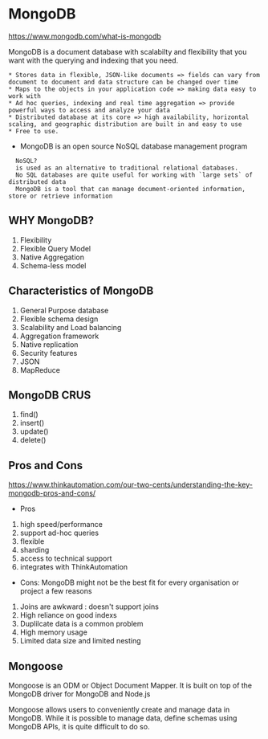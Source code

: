 # MongoDB
https://www.mongodb.com/what-is-mongodb

MongoDB is a document database with scalabilty and flexibility that you want with the querying and indexing that you need.
```
* Stores data in flexible, JSON-like documents => fields can vary from document to document and data structure can be changed over time
* Maps to the objects in your application code => making data easy to work with
* Ad hoc queries, indexing and real time aggregation => provide powerful ways to access and analyze your data
* Distributed database at its core => high availability, horizontal scaling, and geographic distribution are built in and easy to use
* Free to use.
```

* MongoDB is an open source NoSQL database management program
```
  NoSQL?
  is used as an alternative to traditional relational databases.
  No SQL databases are quite useful for working with `large sets` of distributed data
  MongoDB is a tool that can manage document-oriented information, store or retrieve information
```

## WHY MongoDB?
1. Flexibility
2. Flexible Query Model
3. Native Aggregation
4. Schema-less model

## Characteristics of MongoDB
1. General Purpose database
2. Flexible schema design
3. Scalability and Load balancing
4. Aggregation framework
5. Native replication
6. Security features
7. JSON
8. MapReduce

## MongoDB CRUS
1. find()
2. insert()
3. update()
4. delete()

## Pros and Cons
https://www.thinkautomation.com/our-two-cents/understanding-the-key-mongodb-pros-and-cons/

* Pros
1. high speed/performance
2. support ad-hoc queries
3. flexible
4. sharding
5. access to technical support
6. integrates with ThinkAutomation

* Cons: MongoDB might not be the best fit for every organisation or project a few reasons
1. Joins are awkward : doesn't support joins
2. High reliance on good indexs
3. Duplilcate data is a common problem
4. High memory usage
5. Limited data size and limited nesting


## Mongoose
Mongoose is an ODM or Object Document Mapper.
It is built on top of the MongoDB driver for MongoDB and Node.js

Mongoose allows users to conveniently create and manage data in MongoDB. While it is possible to manage data, define schemas using MongoDB APIs, it is quite difficult to do so.